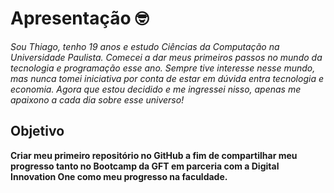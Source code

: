 # Apresentação  :nerd_face:

_Sou Thiago, tenho 19 anos e estudo Ciências da Computação na Universidade Paulista. Comecei a dar meus primeiros passos no mundo da tecnologia e programação esse ano. Sempre tive interesse nesse mundo, mas nunca tomei iniciativa por conta de estar em dúvida entra tecnologia e economia. Agora que estou decidido e me ingressei nisso, apenas me apaixono a cada dia sobre esse universo!_ 



## Objetivo

**Criar meu primeiro repositório no GitHub a fim de compartilhar meu progresso tanto no Bootcamp da GFT em parceria com a Digital Innovation One  como meu progresso na faculdade.**






